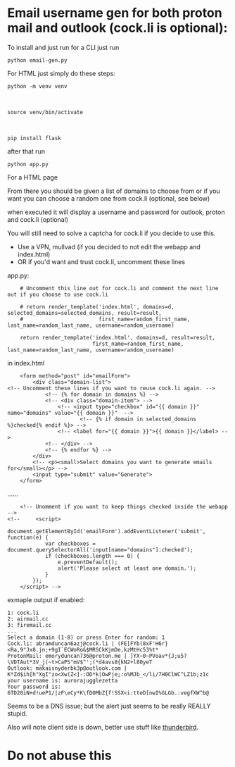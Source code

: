 # Email username gen for both proton mail and outlook (cock.li is optional):

To install and just run for a CLI just run

    python email-gen.py 
    

For HTML just simply do these steps:

    python -m venv venv

</br>

    source venv/bin/activate

</br>

    pip install flask

after that run

    python app.py

For a HTML page


From there you should be given a list of domains to choose from or if you want you can choose a random one from cock.li (optional, see below)

when executed it will display a username and password for outlook, proton and cock.li (optional)

You will still need to solve a captcha for cock.li if you decide to use this.

* Use a VPN, mullvad (if you decided to not edit the webapp and index.html)
* OR if you'd want and trust cock.li, uncomment these lines

app.py:

        # Uncomment this line out for cock.li and comment the next line out if you choose to use cock.li
    
        # return render_template('index.html', domains=d, selected_domains=selected_domains, result=result,
        #                        first_name=random_first_name, last_name=random_last_name, username=random_username)
    
        return render_template('index.html', domains=d, result=result,
                               first_name=random_first_name, last_name=random_last_name, username=random_username)

in index.html

        <form method="post" id="emailForm">
            <div class="domain-list">
    <!-- Uncomment these lines if you want to reuse cock.li again. -->
                <!-- {% for domain in domains %} -->
                <!-- <div class="domain-item"> -->
                    <!-- <input type="checkbox" id="{{ domain }}" name="domains" value="{{ domain }}"  -->
                           <!-- {% if domain in selected_domains %}checked{% endif %}> -->
                    <!-- <label for="{{ domain }}">{{ domain }}</label> -->
                <!-- </div> -->
                <!-- {% endfor %} -->
            </div>
            <!-- <p><small>Select domains you want to generate emails for</small></p> -->
            <input type="submit" value="Generate">
        </form>

......
    
        <!-- Unomment if you want to keep things checked inside the webapp -->
    <!--     <script>
            document.getElementById('emailForm').addEventListener('submit', function(e) {
                var checkboxes = document.querySelectorAll('input[name="domains"]:checked');
                if (checkboxes.length === 0) {
                    e.preventDefault();
                    alert('Please select at least one domain.');
                }
            });
        </script> -->

exmaple output if enabled:
    
    1: cock.li
    2: airmail.cc
    3: firemail.cc
    ...
    Select a domain (1-8) or press Enter for random: 1
    Cock.li: abramduncan6azj@cock.li | (FE[FYb(8xF'H6r}<Ra,9"Jx8.jn;+9gI`ECWoRo&$MRSCkKjmDe,kzMtHc53%t*
    ProtonMail: emoryduncan736@proton.me | ]YX~0~PVoav*{J;u5?\VDTAut*3V_j(~t>CaPS"mV$^';(*d4avs8{kN2+l80yeT
    Outlook: makaisnyderbk3p@outlook.com | K*Zd$ih[h"XgI"zo<Xw(Z<]-:OD*k|OwPje;:o%MJb_</li/7H0ClWC^LZ1b;z1c
    your username is: aurorajugglezetta
    Your password is: 6TD20iN+d!ueP1/|zF\eCy*K\fDOMbZ{f!SSX<i:tteD[nwI%GLGb.:vegfXW^b@


Seems to be a DNS issue; but the alert just seems to be really REALLY stupid.

Also will note client side is down, better use stuff like [thunderbird](https://www.thunderbird.net/en-US/).

# Do not abuse this
